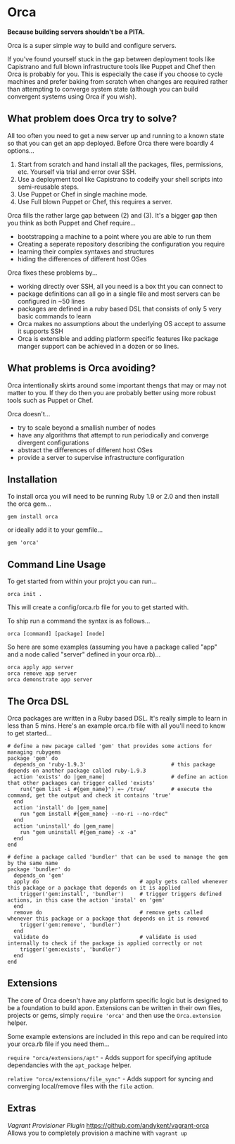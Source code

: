 Orca
====

**Because building servers shouldn't be a PITA.**

Orca is a super simple way to build and configure servers.

If you've found yourself stuck in the gap between deployment tools like Capistrano and full blown infrastructure tools like Puppet and Chef then Orca is probably for you. This is especially the case if you choose to cycle machines and prefer baking from scratch when changes are required rather than attempting to converge system state (although you can build convergent systems using Orca if you wish).


What problem does Orca try to solve?
------------------------------------

All too often you need to get a new server up and running to a known state so that you can get an app deployed. Before Orca there were boardly 4 options...

1. Start from scratch and hand install all the packages, files, permissions, etc. Yourself via trial and error over SSH.
2. Use a deployment tool like Capistrano to codeify your shell scripts into semi-reusable steps.
3. Use Puppet or Chef in single machine mode.
4. Use Full blown Puppet or Chef, this requires a server.

Orca fills the rather large gap between (2) and (3). It's a bigger gap then you think as both Puppet and Chef require...

- bootstrapping a machine to a point where you are able to run them
- Creating a seperate repository describing the configuration you require
- learning their complex syntaxes and structures
- hiding the differences of different host OSes

Orca fixes these problems by...

- working directly over SSH, all you need is a box tht you can connect to
- package definitions can all go in a single file and most servers can be configured in ~50 lines
- packages are defined in a ruby based DSL that consists of only 5 very basic commands to learn
- Orca makes no assumptions about the underlying OS accept to assume it supports SSH
- Orca is extensible and adding platform specific features like package manger support can be achieved in a dozen or so lines.


What problems is Orca avoiding?
-------------------------------

Orca intentionally skirts around some important thengs that may or may not matter to you. If they do then you are probably better using more robust tools such as Puppet or Chef.

Orca doesn't...

- try to scale beyond a smallish number of nodes
- have any algorithms that attempt to run periodically and converge divergent configurations
- abstract the differences of different host OSes
- provide a server to supervise infrastructure configuration


Installation
------------

To install orca you will need to be running Ruby 1.9 or 2.0 and then install the orca gem...

    gem install orca

or ideally add it to your gemfile...

    gem 'orca'


Command Line Usage
------------------

To get started from within your projct you can run...

    orca init .

This will create a config/orca.rb file for you to get started with.

To ship run a command the syntax is as follows...

    orca [command] [package] [node]

So here are some examples (assuming you have a package called "app" and a node called "server" defined in your orca.rb)...

    orca apply app server
    orca remove app server
    orca demonstrate app server


The Orca DSL
------------

Orca packages are written in a Ruby based DSL. It's really simple to learn in less than 5 mins. Here's an example orca.rb file with all you'll need to know to get started...

    # define a new pacage called 'gem' that provides some actions for managing rubygems
    package 'gem' do
      depends_on 'ruby-1.9.3'                           # this package depends on another package called ruby-1.9.3
      action 'exists' do |gem_name|                     # define an action that other packages can trigger called 'exists'
        run("gem list -i #{gem_name}") =~ /true/        # execute the command, get the output and check it contains 'true'
      end
      action 'install' do |gem_name|
        run "gem install #{gem_name} --no-ri --no-rdoc"
      end
      action 'uninstall' do |gem_name|
        run "gem uninstall #{gem_name} -x -a"
      end
    end

    # define a package called 'bundler' that can be used to manage the gem by the same name
    package 'bundler' do
      depends_on 'gem'
      apply do                                # apply gets called whenever this package or a package that depends on it is applied
        trigger('gem:install', 'bundler')     # trigger triggers defined actions, in this case the action 'instal' on 'gem'
      end
      remove do                               # remove gets called whenever this package or a package that depends on it is removed
        trigger('gem:remove', 'bundler')
      end
      validate do                             # validate is used internally to check if the package is applied correctly or not
        trigger('gem:exists', 'bundler')
      end
    end



Extensions
----------

The core of Orca doesn't have any platform specific logic but is designed to be a foundation to build apon. Extensions can be written in their own files, projects or gems, simply `require 'orca'` and then use the `Orca.extension` helper.

Some example extensions are included in this repo and can be required into your orca.rb file if you need them...

`require "orca/extensions/apt"` - Adds support for specifying aptitude dependancies with the `apt_package` helper.

`relative "orca/extensions/file_sync"` - Adds support for syncing and converging local/remove files with the `file` action.


Extras
------

*Vagrant Provisioner Plugin*
https://github.com/andykent/vagrant-orca
Allows you to completely provision a machine with `vagrant up`
